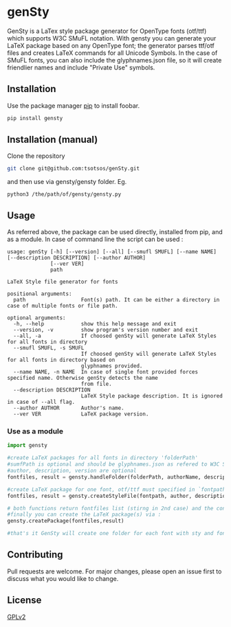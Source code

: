 # genSty
GenSty is a LaTex style package generator for OpenType fonts (otf/ttf) which supports W3C SMuFL notation. With gensty you can generate your LaTeX package based on any OpenType font; the generator parses ttf/otf files and creates LaTeX commands for all Unicode Symbols. In the case of SMuFL fonts, you can also include the glyphnames.json file, so it will create friendlier names and include "Private Use" symbols.

## Installation
Use the package manager [pip](https://pip.pypa.io/en/stable/) to install foobar.
```bash
pip install gensty
```
## Installation (manual)
Clone the repository
```bash
git clone git@github.com:tsotsos/genSty.git
```
and then use via gensty/gensty folder. Eg.
```console
python3 /the/path/of/gensty/gensty.py
```
## Usage
As referred above, the package can be used directly, installed from pip, and as a module.
In case of command line the script can be used : 
```console
usage: genSty [-h] [--version] [--all] [--smufl SMUFL] [--name NAME] [--description DESCRIPTION] [--author AUTHOR]
              [--ver VER]
              path

LaTeX Style file generator for fonts

positional arguments:
  path                  Font(s) path. It can be either a directory in case of multiple fonts or file path.

optional arguments:
  -h, --help            show this help message and exit
  --version, -v         show program's version number and exit
  --all, -a             If choosed genSty will generate LaTeX Styles for all fonts in directory
  --smufl SMUFL, -s SMUFL
                        If choosed genSty will generate LaTeX Styles for all fonts in directory based on
                        glyphnames provided.
  --name NAME, -n NAME  In case of single font provided forces specified name. Otherwise genSty detects the name
                        from file.
  --description DESCRIPTION
                        LaTeX Style package description. It is ignored in case of --all flag.
  --author AUTHOR       Author's name.
  --ver VER             LaTeX package version.
```
### Use as a module

```python
import gensty

#create LaTeX packages for all fonts in directory 'folderPath'
#sumfPath is optional and should be glyphnames.json as refered to W3C Specifications here: https://www.w3.org/2019/03/smufl13/specification/glyphnames.html
#author, description, version are optional
fontfiles, result = gensty.handleFolder(folderPath, authorName, description, version, sumflPath)

#create LaTeX package for one font, otf/ttf must specified in `fontpath'
fontfiles, result = gensty.createStyleFile(fontpath, author, description, version, smufl)

# both functions return fontfiles list (stirng in 2nd case) and the content for sty file to passed in 'gensty.createPackage()'
#finally you can create the LaTeX package(s) via :
gensty.createPackage(fontfiles,result)

#that's it GenSty will create one folder for each font with sty and font files to be included directly in any LaTeX document.
```
## Contributing
Pull requests are welcome. For major changes, please open an issue first to discuss what you would like to change.


## License
[GPLv2](LICENSE)
